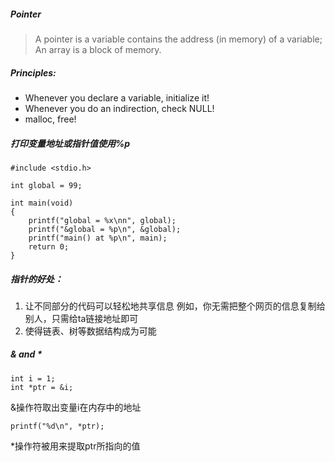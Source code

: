 ##### Pointer
> A pointer is a variable contains the address (in memory) of a variable; An array is a block of memory.

##### Principles:
* Whenever you declare a variable, initialize it!
* Whenever you do an indirection, check NULL!
* malloc, free!

##### 打印变量地址或指针值使用%p

	#include <stdio.h>

	int global = 99;

	int main(void)
	{
		printf("global = %x\nn", global);
		printf("&global = %p\n", &global);
		printf("main() at %p\n", main);
		return 0;
	}

##### 指针的好处：
1. 让不同部分的代码可以轻松地共享信息
例如，你无需把整个网页的信息复制给别人，只需给ta链接地址即可
2. 使得链表、树等数据结构成为可能

##### & and *

	int i = 1;
	int *ptr = &i;

&操作符取出变量i在内存中的地址
	
	printf("%d\n", *ptr);

*操作符被用来提取ptr所指向的值
